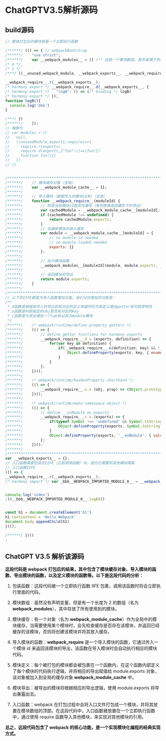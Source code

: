 # ChatGPTV3.5解析源码
## build源码
```js
// 整体打包后的模块就是一个立即执行函数

/******/ (() => { // webpackBootstrap
/******/ 	"use strict";
/******/ 	var __webpack_modules__ = ([ /** 这是一个模块数组，其中装满了所用到的所有模块（全局） */
/* 0 */,
/* 1 */
/***/ ((__unused_webpack_module, __webpack_exports__, __webpack_require__) => {

__webpack_require__.r(__webpack_exports__);
/* harmony export */ __webpack_require__.d(__webpack_exports__, {
/* harmony export */   "logB": () => (/* binding */ logB)
/* harmony export */ });
function logB(){
  console.log('bbb')
}

/***/ })
/******/ 	]);
// 抽象化
// var modules = ([
//   null,
//   ((unusedModule,exports,require)=>{
//     require.r(exports)
//     require.d(exports,{"fun":()=>(fun)})
//     function fun(){}
//   })
// ])


/************************************************************************/
/******/ 	// 模块缓存对象（全局）
/******/ 	var __webpack_module_cache__ = {};
/******/ 	
/******/ 	// 导入模块（根据传入的模块id来）（全局）
/******/ 	function __webpack_require__(moduleId) {
/******/ 		// 检查当前模块id是否在缓存（有则直接返回缓存下的导出）
/******/ 		var cachedModule = __webpack_module_cache__[moduleId];
/******/ 		if (cachedModule !== undefined) {
/******/ 			return cachedModule.exports;
/******/ 		}
/******/ 		// 创建新模块并放入缓存
/******/ 		var module = __webpack_module_cache__[moduleId] = {
/******/ 			// no module.id needed
/******/ 			// no module.loaded needed
/******/ 			exports: {}
/******/ 		};
/******/ 	
/******/ 		// 执行模块函数
/******/ 		__webpack_modules__[moduleId](module, module.exports, __webpack_require__);
/******/ 	
/******/ 		// 返回模块的导出
/******/ 		return module.exports;
/******/ 	}
/******/ 	
/************************************************************************/
// 以下的IIFE都是为导入函数增加功能，他们分别增加的功能是：
/**
 * d函数是根据其传入的导出和其对应的定义来循环的为其定义增加getter和可枚举特性
 * o函数是判断指定的obj是否有对应的key
 * r函数是为导出增加一个tab标记其为module模块
 */
/******/ 	/* webpack/runtime/define property getters */
/******/ 	(() => {
/******/ 		// define getter functions for harmony exports
/******/ 		__webpack_require__.d = (exports, definition) => {
/******/ 			for(var key in definition) {
/******/ 				if(__webpack_require__.o(definition, key) && !__webpack_require__.o(exports, key)) {
/******/ 					Object.defineProperty(exports, key, { enumerable: true, get: definition[key] });
/******/ 				}
/******/ 			}
/******/ 		};
/******/ 	})();
/******/ 	
/******/ 	/* webpack/runtime/hasOwnProperty shorthand */
/******/ 	(() => {
/******/ 		__webpack_require__.o = (obj, prop) => (Object.prototype.hasOwnProperty.call(obj, prop))
/******/ 	})();
/******/ 	
/******/ 	/* webpack/runtime/make namespace object */
/******/ 	(() => {
/******/ 		// define __esModule on exports
/******/ 		__webpack_require__.r = (exports) => {
/******/ 			if(typeof Symbol !== 'undefined' && Symbol.toStringTag) {z
/******/ 				Object.defineProperty(exports, Symbol.toStringTag, { value: 'Module' });
/******/ 			}
/******/ 			Object.defineProperty(exports, '__esModule', { value: true });
/******/ 		};
/******/ 	})();
/******/ 	
/************************************************************************/
var __webpack_exports__ = {};
// 入口函数需要包装在IIFE（立即调用函数）中，因为它需要和其他模块隔离
// 入口函数IIFE
(() => {
__webpack_require__.r(__webpack_exports__);
/* harmony import */ var _bbb__WEBPACK_IMPORTED_MODULE_0__ = __webpack_require__(1);


console.log('index')
;(0,_bbb__WEBPACK_IMPORTED_MODULE_0__.logB)()


const h1 = document.createElement('h1')
h1.textContent = 'Hello Webpack'
document.body.appendChild(h1)
})();

/******/ })()
;
```
## ChatGPT V3.5 解析该源码
**这段代码是 webpack 打包后的结果，其中包含了模块缓存对象、导入模块的函数、导出模块的函数，以及定义模块的函数等。以下是这段代码的分析：**

1. 包装函数：这段代码被一个立即执行函数 IIFE 包裹，调用该函数时将会立即执行里面的代码。

2. 模块数组：虽然没有声明变量，但是有一个长度为 2 的数组（名为 __webpack_modules__），其中存放了所有使用到的模块。

3. 模块缓存：有一个对象（名为 __webpack_module_cache__）作为全局中的模块缓存，当需要使用某个模块时，会先检查缓存是否存在该模块，并返回已经缓存的该模块，否则将创建该模块并将其放入缓存。

4. 导入模块的函数：__webpack_require__ 是一个导入模块的函数，它通过传入一个模块 id 来返回该模块的导出，该函数在导入模块时会自动执行相应的模块代码。

5. 模块定义：每个被打包的模块都会被包裹在一个函数内，在这个函数内部定义了每个模块的代码执行逻辑，并将相应的导出赋值给 module.exports 对象，该对象被加入到全局的缓存对象 __webpack_module_cache__ 中。

6. 模块导出：被导出的模块将根据相应的导出逻辑，使用 module.exports 将导出暴露出去。

7. 入口函数：webpack 在打包过程中会将入口文件打包成一个模块，并将其放置在模块数组的顶部。在这段代码中，入口函数被放置在一个立即执行函数中，通过使用 require 函数导入其他模块，来实现对其他模块的引用。

**总之，这段代码包含了 webpack 的核心功能，是一个实现模块化编程的经典实现方式。**